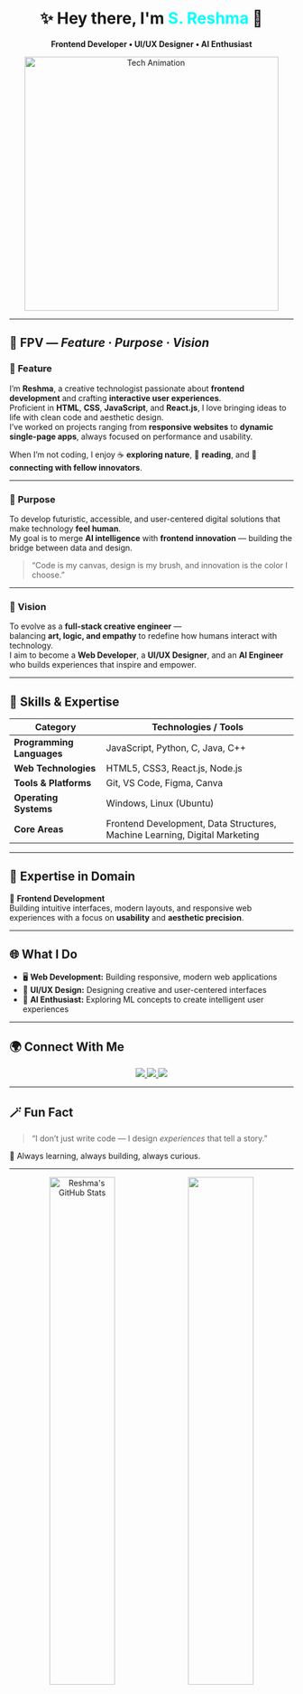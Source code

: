 <!-- Futuristic GitHub Profile README for S. Reshma -->

<h1 align="center">✨ Hey there, I'm <span style="color:#00FFFF;">S. Reshma</span> 👋</h1>

<p align="center">
  <b>Frontend Developer • UI/UX Designer • AI Enthusiast</b>  
</p>

<p align="center">
  <img src="https://github.com/Reshmashanmugam1510/Reshmashanmugam1510/assets/your-animation.gif" width="450" alt="Tech Animation">
</p>

---

## 🚀 FPV — *Feature · Purpose · Vision*

### 🧩 **Feature**
I’m **Reshma**, a creative technologist passionate about **frontend development** and crafting **interactive user experiences**.  
Proficient in **HTML**, **CSS**, **JavaScript**, and **React.js**, I love bringing ideas to life with clean code and aesthetic design.  
I’ve worked on projects ranging from **responsive websites** to **dynamic single-page apps**, always focused on performance and usability.  

When I’m not coding, I enjoy ☕ **exploring nature**, 📖 **reading**, and 🤝 **connecting with fellow innovators**.

---

### 🎯 **Purpose**
To develop futuristic, accessible, and user-centered digital solutions that make technology **feel human**.  
My goal is to merge **AI intelligence** with **frontend innovation** — building the bridge between data and design.  

> “Code is my canvas, design is my brush, and innovation is the color I choose.”

---

### 🌌 **Vision**
To evolve as a **full-stack creative engineer** —  
balancing **art, logic, and empathy** to redefine how humans interact with technology.  
I aim to become a **Web Developer**, a **UI/UX Designer**, and an **AI Engineer** who builds experiences that inspire and empower.

---

## 🧠 Skills & Expertise

| **Category** | **Technologies / Tools** |
|---------------|--------------------------|
| **Programming Languages** | JavaScript, Python, C, Java, C++ |
| **Web Technologies** | HTML5, CSS3, React.js, Node.js |
| **Tools & Platforms** | Git, VS Code, Figma, Canva |
| **Operating Systems** | Windows, Linux (Ubuntu) |
| **Core Areas** | Frontend Development, Data Structures, Machine Learning, Digital Marketing |

---

## 💼 Expertise in Domain
🌟 **Frontend Development**  
Building intuitive interfaces, modern layouts, and responsive web experiences with a focus on **usability** and **aesthetic precision**.

---

## 🌐 What I Do
- 🖥️ **Web Development:** Building responsive, modern web applications  
- 🎨 **UI/UX Design:** Designing creative and user-centered interfaces  
- 🤖 **AI Enthusiast:** Exploring ML concepts to create intelligent user experiences  

---

## 🌍 Connect With Me  

<p align="center">
  <a href="https://github.com/Reshmashanmugam1510" target="_blank">
    <img src="https://img.shields.io/badge/GitHub-100000?style=for-the-badge&logo=github&logoColor=white"/>
  </a>
  <a href="https://www.linkedin.com/in/reshma-shanmugam-3928812a5" target="_blank">
    <img src="https://img.shields.io/badge/LinkedIn-0077B5?style=for-the-badge&logo=linkedin&logoColor=white"/>
  </a>
  <a href="mailto:reshmashanmugam1234@gmail.com" target="_blank">
    <img src="https://img.shields.io/badge/Gmail-D14836?style=for-the-badge&logo=gmail&logoColor=white"/>
  </a>
</p>

---

## 🪄 Fun Fact  
> “I don’t just write code — I design *experiences* that tell a story.”  

🌈 Always learning, always building, always curious.  

---

<p align="center">
  <img src="https://github-readme-stats.vercel.app/api?username=Reshmashanmugam1510&show_icons=true&theme=radical&hide_border=true" alt="Reshma's GitHub Stats" width="48%"/>  
  <img src="https://github-readme-streak-stats.herokuapp.com/?user=Reshmashanmugam1510&theme=radical&hide_border=true" width="48%"/>
</p>

<p align="center">
  <img src="https://github-readme-stats.vercel.app/api/top-langs/?username=Reshmashanmugam1510&layout=compact&theme=radical&hide_border=true" width="48%"/>
</p>

---

<h3 align="center">💫 “Creating code that connects creativity with intelligence.” 💫</h3>

